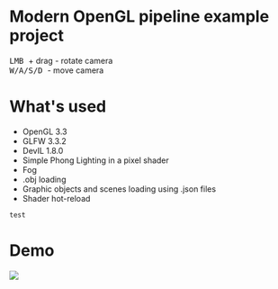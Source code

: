 <h1> Modern OpenGL pipeline example project </h2>
<kbd> LMB </kbd> + drag - rotate camera <br>
<kbd> W/A/S/D </kbd> - move camera

<h1> What's used </h1>
<ul>
  <li> OpenGL 3.3 </li>
  <li> GLFW 3.3.2 </li>
  <li> DevIL 1.8.0 </li>
  <li> Simple Phong Lighting in a pixel shader </li>
  <li> Fog </li>
  <li> .obj loading </li>
  <li> Graphic objects and scenes loading using .json files </li>
  <li> Shader hot-reload </li> 
</ul>

``` test ```

<h1> Demo </h1>
<img src="https://github.com/Akenth0r/ogl-modern-1/blob/master/demo.gif"/>
